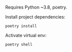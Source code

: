 Requires Python ~3.8, poetry.

Install project dependencies:


`poetry install`

Activate virtual env:

`poetry shell`

